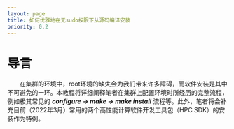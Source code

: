```yaml
---
layout: page
title: 如何优雅地在无sudo权限下从源码编译安装
priority: 0.2
---
```

# 导言
&emsp;&emsp;在集群的环境中，root环境的缺失会为我们带来许多障碍，而软件安装是其中不可避免的一环。本教程将详细阐释笔者在集群上配置环境时所经历的完整流程，例如极其常见的 ***configure -> make -> make install*** 流程等。此外，笔者将会补充目前（2022年3月）常用的两个高性能计算软件开发工具包（HPC SDK）的安装作为特例。

# 